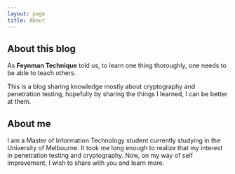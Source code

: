 ```yaml
---
layout: page
title: About
---
```


## About this blog

As **Feynman Technique** told us, to learn one thing thoroughly, one needs to be able to teach others.

This is a blog sharing knowledge mostly about cryptography and penetration testing, hopefully by sharing the things I learned, I can be better at them.

## About me

I am a Master of Information Technology student currently studying in the University of Melbourne. It took me long enough to realize that my interest in penetration testing and cryptography. Now, on my way of self improvement, I wish to share with you and learn more.